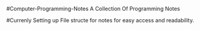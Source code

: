 #Computer-Programming-Notes
A Collection Of Programming Notes

#Currenly Setting up File structe for notes for easy access and readability.




 
